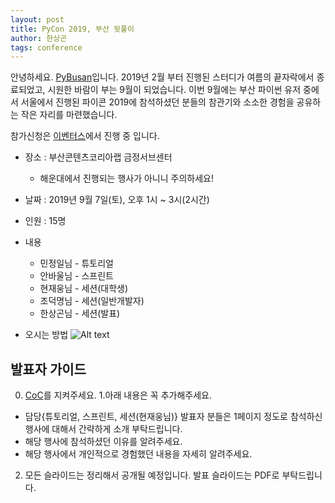 ```yaml
---
layout: post
title: PyCon 2019, 부산 뒷풀이
author: 한상곤
tags: conference
---
```


안녕하세요. [PyBusan](mailto:pybusan@gmail.com)입니다. 2019년 2월 부터 진행된 스터디가 여름의 끝자락에서 종료되었고, 시원한 바람이 부는 9월이 되었습니다. 이번 9월에는 부산 파이썬 유저 중에서 서울에서 진행된 파이콘 2019에 참석하셨던 분들의 참관기와 소소한 경험을 공유하는 작은 자리를 마련했습니다.

참가신청은 [이벤터스](https://event-us.kr/pybusan/event/10027)에서 진행 중 입니다.

* 장소 : 부산콘텐츠코리아랩 금정서브센터
  * 해운대에서 진행되는 행사가 아니니 주의하세요!
* 날짜 : 2019년 9월 7일(토), 오후 1시 ~ 3시(2시간)
* 인원 : 15명
* 내용
  * 민정일님 - 튜토리얼
  * 안바울님 - 스프린트
  * 현재웅님 - 세션(대학생)
  * 조덕명님 - 세션(일반개발자)
  * 한상곤님 - 세션(발표)

* 오시는 방법
![Alt text](http://cklbusan.com/upload/contents/cklbusan__b6e6c00baf05c6302e81d199ac015078.jpg)

## 발표자 가이드

0. [CoC](http://blog.pycon.kr/2017/08/08/code-of-conduct/)를 지켜주세요.
1.아래 내용은 꼭 추가해주세요.
  - 담당{튜토리얼, 스프린트, 세션(현재웅님)} 발표자 분들은 1페이지 정도로 참석하신 행사에 대해서 간략하게 소개 부탁드립니다.
  - 해당 행사에 참석하셨던 이유를 알려주세요.
  - 해당 행사에서 개인적으로 경험했던 내용을 자세히 알려주세요.
2. 모든 슬라이드는 정리해서 공개될 예정입니다. 발표 슬라이드는 PDF로 부탁드립니다.
